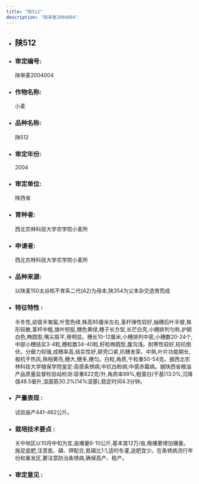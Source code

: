 ```yaml
---
title: "陕512"
description: "陕审麦2004004"
---
```

* ## 陕512
* ###  审定编号:  
   陕审麦2004004

*  ### 作物名称:  
   小麦

*   ###  品种名称: 
    陕512

*   ### 审定年份: 
    2004

*   ### 审定单位:  
    陕西省

*   ### 育种者:  
    西北农林科技大学农学院小麦所

*   ### 申请者:  
    西北农林科技大学农学院小麦所

*   ### 品种来源:  
    以陕麦150太谷核不育系二代(A2)为母本,陕354为父本杂交选育而成

*   ### 特征特性 : 
    半冬性,幼苗半匍匐,叶宽色绿,株高85厘米左右,茎杆弹性较好,抽穗后叶半披,株形较散,茎杆中粗,旗叶短挺,穗色黄绿,穗子长方型,长芒白壳,小穗排列匀称,护颖白色,椭圆型,嘴尖肩平,脊明显。穗长10-12厘米,小穗排列中密,小穗数20-24个,中部小穗结实3-4粒,穗粒数34-40粒,籽粒椭圆型,腹沟浅。耐寒性较好,较抗倒伏。分蘖力较强,成穗率高,结实性好,颖壳口紧,抗穗发芽。中熟,叶片功能期长,极抗干热风,熟相黄亮,穗大,穗多,穗匀。白粒,角质,千粒重50-54克。据西北农林科技大学植保学院鉴定:高感条锈病;中抗白粉病;中感赤霉病。据陕西省粮油产品质量监督检验站检测:容重822克/升,角质率99%,粗蛋白(干基)13.0%,沉降值48.5毫升,湿面筋30.2%(14%湿基),稳定时间4.3分钟。

*   ### 产量表现 : 
    试验亩产441-462公斤。

*   ### 栽培技术要点 : 
    关中地区以10月中旬为宜,亩播量6-10公斤,基本苗12万/亩,晚播要增加播量。施足底肥,注意氮、磷、钾配合,氮磷比1:1,适时冬灌,追肥宜少。在条锈病流行年份和重发区,要注意防治条锈病,确保高产、稳产。

*   ### 审定意见 : 
    

